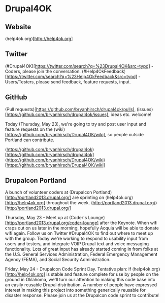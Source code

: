 Drupal4OK
==========

## Website
(help4ok.org)[http://help4ok.org]

## Twitter
(#Drupal4OK)[https://twitter.com/search?q=%23Drupal4OK&src=typd] - Coders, please join the conversation.
(#Help4OkFeedback)[https://twitter.com/search?q=%23Help4OkFeedback&src=typd] - Users/Testers, please send feedback, feature requests, input.

## GitHub
(Pull requests)[https://github.com/bryanhirsch/drupal4ok/pulls], (issues)[https://github.com/bryanhirsch/drupal4ok/issues], ideas etc. welcome!

Today (Thursday, May 23), we're going to try and post user input and feature requests on the (wiki)[https://github.com/bryanhirsch/Drupal4OK/wiki], so people outside Portland can contribute.

(https://github.com/bryanhirsch/drupal4ok)[https://github.com/bryanhirsch/drupal4ok]
(https://github.com/bryanhirsch/Drupal4OK/wiki)[https://github.com/bryanhirsch/Drupal4OK/wiki]

## Drupalcon Portland
A bunch of volunteer coders at (Drupalcon Portland)[http://portland2013.drupal.org/] are sprinting on (help4ok.org)[http://help4ok.org] throughout the week.
(http://portland2013.drupal.org/)[http://portland2013.drupal.org/]

Thursday, May 23 - Meet up at (Coder's Lounge)[http://portland2013.drupal.org/coder-lounge] after the Keynote. When wifi craps out on us later in the morning, hopefully Acquia will be able to donate wifi again. Follow us on Twitter #Drupal4OK to find out where to meet up with the group. Today we're working to respond to usability input from users and testers, and integrate VOIP Drupal text and voice messaging functionality. Lots of great input has already started coming in from folks at the U.S. General Services Administration, Federal Emergency Management Agency (FEMA), and Social Security Administration.

Friday, May 24 - Drupalcon Code Sprint Day. Tentative plan: If (help4ok.org)[http://help4ok.org] is stable and feature complete for use by people on the ground in Oklahoma, we'll turn our attention to making this code base into an easily reusable Drupal distribution. A number of people have expressed interest in making this project into something generically reusable for disaster response. Please join us at the Drupalcon code sprint to contribute!
